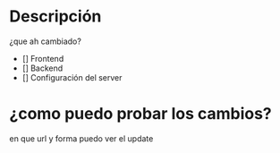 # Descripción
¿que ah cambiado?

- [] Frontend
- [] Backend
- [] Configuración del server

# ¿como puedo probar los cambios?
en que url y forma puedo ver el update
